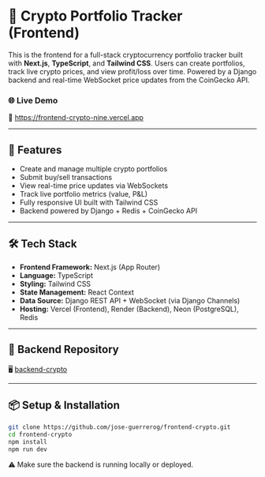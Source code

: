# 🧮 Crypto Portfolio Tracker (Frontend)

This is the frontend for a full-stack cryptocurrency portfolio tracker built with **Next.js**, **TypeScript**, and **Tailwind CSS**. Users can create portfolios, track live crypto prices, and view profit/loss over time. Powered by a Django backend and real-time WebSocket price updates from the CoinGecko API.

### 🌐 Live Demo
🔗 https://frontend-crypto-nine.vercel.app

---

## 🚀 Features

- Create and manage multiple crypto portfolios
- Submit buy/sell transactions
- View real-time price updates via WebSockets
- Track live portfolio metrics (value, P&L)
- Fully responsive UI built with Tailwind CSS
- Backend powered by Django + Redis + CoinGecko API

---

## 🛠️ Tech Stack

- **Frontend Framework:** Next.js (App Router)
- **Language:** TypeScript
- **Styling:** Tailwind CSS
- **State Management:** React Context
- **Data Source:** Django REST API + WebSocket (via Django Channels)
- **Hosting:** Vercel (Frontend), Render (Backend), Neon (PostgreSQL), Redis

---

## 🔗 Backend Repository

🖥️ [backend-crypto](https://github.com/jose-guerrerog/backend-crypto)

---

## 📦 Setup & Installation

```bash
git clone https://github.com/jose-guerrerog/frontend-crypto.git
cd frontend-crypto
npm install
npm run dev
```
⚠️ Make sure the backend is running locally or deployed. 